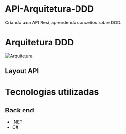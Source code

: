 # API-Arquitetura-DDD
Criando uma API Rest, aprendendo conceitos sobre DDD.

# Arquitetura DDD

![Arquitetura](https://user-images.githubusercontent.com/69729135/128035250-e1539ab0-71c3-42e8-957e-771f66c2464d.png)

## Layout API

# Tecnologias utilizadas
## Back end
- .NET
- C#

